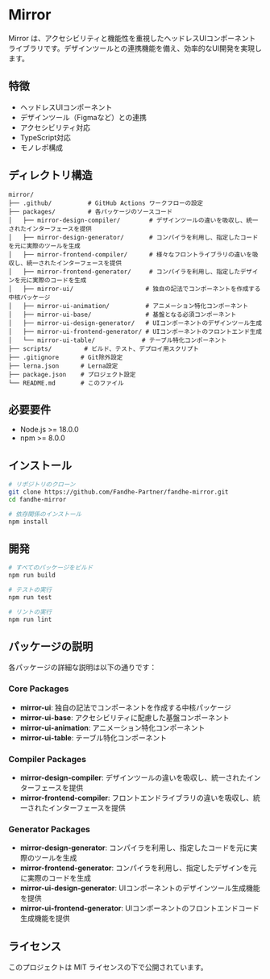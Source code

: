 # Mirror

Mirror は、アクセシビリティと機能性を重視したヘッドレスUIコンポーネントライブラリです。デザインツールとの連携機能を備え、効率的なUI開発を実現します。

## 特徴

- ヘッドレスUIコンポーネント
- デザインツール（Figmaなど）との連携
- アクセシビリティ対応
- TypeScript対応
- モノレポ構成

## ディレクトリ構造

```
mirror/
├── .github/          # GitHub Actions ワークフローの設定
├── packages/         # 各パッケージのソースコード
│   ├── mirror-design-compiler/        # デザインツールの違いを吸収し、統一されたインターフェースを提供
│   ├── mirror-design-generator/       # コンパイラを利用し、指定したコードを元に実際のツールを生成
│   ├── mirror-frontend-compiler/      # 様々なフロントライブラリの違いを吸収し、統一されたインターフェースを提供
│   ├── mirror-frontend-generator/     # コンパイラを利用し、指定したデザインを元に実際のコードを生成
│   ├── mirror-ui/                    # 独自の記法でコンポーネントを作成する中核パッケージ
│   ├── mirror-ui-animation/          # アニメーション特化コンポーネント
│   ├── mirror-ui-base/               # 基盤となる必須コンポーネント
│   ├── mirror-ui-design-generator/   # UIコンポーネントのデザインツール生成
│   ├── mirror-ui-frontend-generator/ # UIコンポーネントのフロントエンド生成
│   └── mirror-ui-table/             # テーブル特化コンポーネント
├── scripts/         # ビルド、テスト、デプロイ用スクリプト
├── .gitignore      # Git除外設定
├── lerna.json      # Lerna設定
├── package.json    # プロジェクト設定
└── README.md       # このファイル
```

## 必要要件

- Node.js >= 18.0.0
- npm >= 8.0.0

## インストール

```bash
# リポジトリのクローン
git clone https://github.com/Fandhe-Partner/fandhe-mirror.git
cd fandhe-mirror

# 依存関係のインストール
npm install
```

## 開発

```bash
# すべてのパッケージをビルド
npm run build

# テストの実行
npm run test

# リントの実行
npm run lint
```

## パッケージの説明

各パッケージの詳細な説明は以下の通りです：

### Core Packages

- **mirror-ui**: 独自の記法でコンポーネントを作成する中核パッケージ
- **mirror-ui-base**: アクセシビリティに配慮した基盤コンポーネント
- **mirror-ui-animation**: アニメーション特化コンポーネント
- **mirror-ui-table**: テーブル特化コンポーネント

### Compiler Packages

- **mirror-design-compiler**: デザインツールの違いを吸収し、統一されたインターフェースを提供
- **mirror-frontend-compiler**: フロントエンドライブラリの違いを吸収し、統一されたインターフェースを提供

### Generator Packages

- **mirror-design-generator**: コンパイラを利用し、指定したコードを元に実際のツールを生成
- **mirror-frontend-generator**: コンパイラを利用し、指定したデザインを元に実際のコードを生成
- **mirror-ui-design-generator**: UIコンポーネントのデザインツール生成機能を提供
- **mirror-ui-frontend-generator**: UIコンポーネントのフロントエンドコード生成機能を提供

## ライセンス

このプロジェクトは MIT ライセンスの下で公開されています。

